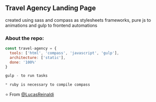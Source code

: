 <h2>Travel Agency Landing Page</h2>
<p>created using sass and compass as stylesheets frameworks, pure js to animations and gulp to frontend automations</p>

### About the repo:  

```javascript
const travel-agency = {
  tools: ['html', 'compass', 'javascript', 'gulp'],
  architecture: ['static'],
  done: '100%'
}

gulp - to run tasks

* ruby is necessary to compile compass

```

⭐️ From [@LucasReinaldi](https://github.com/lucasreinaldi)
